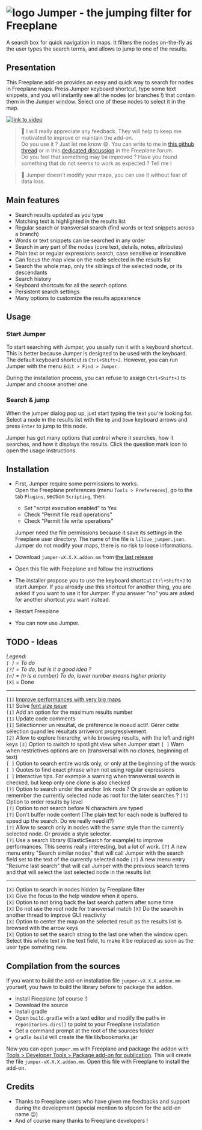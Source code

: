 # ![logo](images/jumper-logo.png) Jumper - the jumping filter for Freeplane

A search box for quick navigation in maps. It filters the nodes on-the-fly as the user types the search terms, and allows to jump to one of the results.

## Presentation

This Freeplane add-on provides an easy and quick way to search for nodes in Freeplane maps. Press Jumper keyboard shortcut, type some text snippets, and you will instantly see all the nodes (or branches !) that contain them in the Jumper window. Select one of these nodes to select it in the map.

[![link to video](doc/demo-link.png)](https://vimeo.com/432653512)

> :bell: I will really appreciate any feedback. They will help to keep me motivated to improve or maintain the add-on.  
> Do you use it ? Just let me know :smile:. You can write to me in [this github thread](https://github.com/lilive/Freeplane-Jumper/issues/1) or in this [dedicated discussion](https://sourceforge.net/p/freeplane/discussion/758437/thread/8ea365816c/) in the Freeplane forum.  
> Do you feel that something may be improved ? Have you found something that do not seems to work as expected ? Tell me !

> :bell: Jumper doesn't modify your maps, you can use it without fear of data loss.

## Main features

- Search results updated as you type
- Matching text is highlighted in the results list
- Regular search or transversal search (find words or text snippets across a branch)
- Words or text snippets can be searched in any order
- Search in any part of the nodes (core text, details, notes, attributes)
- Plain text or regular expressions search, case sensitive or insensitive
- Can focus the map view on the node selected in the results list
- Search the whole map, only the siblings of the selected node, or its descendants
- Search history
- Keyboard shortcuts for all the search options
- Persistent search settings
- Many options to customize the results appearence

## Usage

### Start Jumper

To start searching with Jumper, you usually run it with a keyboard shortcut. This is better because Jumper is designed to be used with the keyboard. The default keyboard shortcut is `Ctrl+Shift+J`. However, you can run Jumper with the menu `Edit > Find > Jumper`.

During the installation process, you can refuse to assign `Ctrl+Shift+J` to Jumper and choose another one.

### Search & jump

When the jumper dialog pop up, just start typing the text you're looking for. Select a node in the results list with the `Up` and `Down` keyboard arrows and press `Enter` to jump to this node.

Jumper has got many options that control where it searches, how it searches, and how it displays the results. Click the question mark icon to open the usage instructions.

## Installation

- First, Jumper require some permissions to works.  
  Open the Freeplane preferences (menu `Tools > Preferences`), go to the tab `Plugins`, section `Scripting`, then:

  - Set "script execution enabled" to Yes
  - Check "Permit file read operations"
  - Check "Permit file write operations"
  
  Jumper need the file permissions because it save its settings in the Freeplane user directory. The name of the file is `lilive_jumper.json`.  
  Jumper do not modify your maps, there is no risk to loose informations.
  
- Download `jumper-vX.X.X.addon.mm` from [the last release](https://github.com/lilive/Freeplane-Jumper/releases)

- Open this file with Freeplane and follow the instructions

- The installer propose you to use the keyboard shortcut `Ctrl+Shift+J` to start Jumper. If you already use this shortcut for another thing, you are asked if you want to use it for Jumper. If you answer "no" you are asked for another shortcut you want instead.

- Restart Freeplane

- You can now use Jumper.

## TODO - Ideas

*Legend:  
`[ ]` = To do  
`[?]` = To do, but is it a good idea ?  
`[n]` = (n is a number) To do, lower number means higher priority*  
`[X]` = Done

---

`[1]` [Improve performances with very big maps](https://sourceforge.net/p/freeplane/discussion/758437/thread/e7b4594c02/?page=1&limit=25#d3aa)  
`[1]` Solve [font size issue](https://sourceforge.net/p/freeplane/discussion/758437/thread/e7b4594c02/?page=1&limit=25#b0c3)  
`[1]` Add an option for the maximum results number  
`[1]` Update code comments  
`[1]` Sélectionner un résultat, de préférence le noeud actif. Gérer cette sélection quand les résultats arriveront progressivement.  
`[2]` Allow to explore hierarchy, while browsing results, with the left and right keys
`[3]` Option to switch to spotlight view when Jumper start
`[ ]` Warn when restrictives options are on (transversal with no clones, beginning of text)  
`[ ]` Option to search entire words only, or only at the beginning of the words  
`[ ]` Quotes to find exact phrase when not using regular expressions  
`[ ]` Interactive tips. For example a warning when transversal search is checked, but keep only one clone is also checked  
`[?]` Option to search under the anchor link node ? Or provide an option to remember the currently selected node as root for the later searches ?
`[?]` Option to order results by level  
`[?]` Option to not search before N characters are typed  
`[?]` Don't buffer node content (The plain text for each node is buffered to speed up the search. Do we really need it?)  
`[?]` Allow to search only in nodes with the same style than the currently selected node. Or provide a style selector.  
`[?]` Use a search library (ElasticSearch for example) to improve performances. This seems really interesting, but a lot of work.
`[?]` A new menu entry "Search similar nodes" that will call Jumper with the search field set to the text of the currently selected node
`[?]` A new menu entry "Resume last search" that will call Jumper with the previous search terms and that will select the last selected node in the results list

---

`[X]` Option to search in nodes hidden by Freeplane filter  
`[X]` Give the focus to the help window when it opens.  
`[X]` Option to not bring back the last search pattern after some time  
`[X]` Do not use the root node for transversal match
`[X]` Do the search in another thread to improve GUI reactivity  
`[X]` Option to center the map on the selected result as the results list is browsed with the arrow keys  
`[X]` Option to set the search string to the last one when the window open. Select this whole text in the text field, to make it be replaced as soon as the user type someting new.  

## Compilation from the sources

If you want to build the add-on installation file `jumper-vX.X.X.addon.mm` yourself, you have to build the library before to package the addon.

- Install Freeplane (of course !)
- Download the source
- Install gradle
- Open `build.gradle` with a text editor and modify the paths in `repositories.dirs[]` to point to your Freeplane installation
- Get a command prompt at the root of the sources folder
- `gradle build` will create the file lib/bookmarks.jar

Now you can open `jumper.mm` with Freeplane and package the addon with [Tools > Developer Tools > Package add-on for publication](https://freeplane.sourceforge.io/wiki/index.php/Add-ons_(Develop)). This will create the file `jumper-vX.X.X.addon.mm`. Open this file with Freeplane to install the add-on.

## Credits

- Thanks to Freeplane users who have given me feedbacks and support during the development (special mention to sfpcom for the add-on name :wink:)
- And of course many thanks to Freeplane developers !

